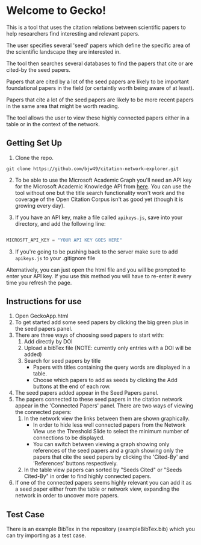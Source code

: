 # Welcome to Gecko!

This is a tool that uses the citation relations between scientific papers to help researchers find interesting and relevant papers.

The user specifies several 'seed' papers which define the specific area of the scientific landscape they are interested in.

The tool then searches several databases to find the papers that cite or are cited-by the seed papers.

Papers that are cited by a lot of the seed papers are likely to be important foundational papers in the field (or certaintly worth being aware of at least).

Papers that cite a lot of the seed papers are likely to be more recent papers in the same area that might be worth reading.

The tool allows the user to view these highly connected papers either in a table or in the context of the network.


## Getting Set Up

1. Clone the repo.

```
git clone https://github.com/bjw49/citation-network-explorer.git

```

2. To be able to use the Microsoft Academic Graph you'll need an API key for the Microsoft Academic Knowledge API from [here](https://azure.microsoft.com/en-gb/try/cognitive-services/?api=academic-knowledge-api). You can use the tool without one but the title search functionality won't work and the coverage of the Open Citation Corpus isn't as good yet (though it is growing every day).

2. If you have an API key, make a file called `apikeys.js`, save into your directory, and add the following line:

```javascript

MICROSFT_API_KEY = "YOUR API KEY GOES HERE"

```

3. If you're going to be pushing back to the server make sure to add `apikeys.js` to your .gitignore file

Alternatively, you can just open the html file and you will be prompted to enter your API key. If you use this method you will have to re-enter it every time you refresh the page. 

## Instructions for use

1. Open GeckoApp.html
2. To get started add some seed papers by clicking the big green plus in the seed papers panel.
2. There are three ways of choosing seed papers to start with:
    1. Add directly by DOI
    2. Upload a bibTex file (NOTE: currently only entries with a DOI will be added)
    3. Search for seed papers by title
        * Papers with titles containing the query words are displayed in a table.
        * Choose which papers to add as seeds by clicking the Add buttons at the end of each row.
3. The seed papers added appear in the Seed Papers panel.
4. The papers connected to these seed papers in the citation network appear in the 'Connected Papers' panel. There are two ways of viewing the connected papers:
    1. In the network view the links between them are shown graphically.
        * In order to hide less well connected papers from the Network View use the Threshold Slide to select the minimum number of connections to be displayed.
        * You can switch between viewing a graph showing only references of the seed papers and a graph showing only the papers that cite the seed papers by clicking the 'Cited-By' and 'References' buttons respectively.
    2. In the table view papers can sorted by "Seeds Cited" or "Seeds Cited-By" in order to find highly connected papers.
6. If one of the connected papers seems highly relevant you can add it as a seed paper either from the table or network view, expanding the network in order to uncover more papers.


## Test Case

There is an example BibTex in the repository (exampleBibTex.bib) which you can try importing as a test case.